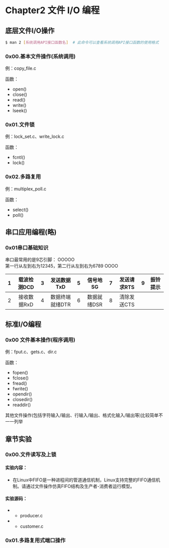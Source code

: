 # Chapter2 文件 I/O 编程



## 底层文件I/O操作

```bash
$ man 2 [系统调用API接口函数名]	# 此命令可以查看系统调用API接口函数的使用格式
```



### 0x00.基本文件操作(系统调用)

例：copy_file.c

函数：

- open() 
- close()
- read()
- write()
- lseek()



### 0x01.文件锁

例：lock_set.c、write_lock.c

函数：

- fcntl()
- lock()



### 0x02.多路复用

例：multiplex_poll.c

函数：

- select()
- poll()



## 串口应用编程(略)



### 0x01串口基础知识

串口最常用的是9芯引脚：                                               OOOOO                                 
第一行从左到右为12345，第二行从左到右为6789        OOOO                                                  

|  1   | 载波检测DCD |  3   |   发送数据TxD   |  5   |  信号地SG   |  7   | 发送请求RTS |  9   | 振铃提示 |
| :--: | :---------: | :--: | :-------------: | :--: | :---------: | :--: | :---------: | :--: | :------: |
|  2   | 接收数据RxD |  4   | 数据终端就绪DTR |  6   | 数据就绪DSR |  8   | 清除发送CTS |      |          |



## 标准I/O编程



### 0x00 文件基本操作(程序调用)

例：fput.c、gets.c、dir.c

函数：

- fopen()
- fclose()
- fread()
- fwrite()
- opendir()
- closedir()
- readdir()

其他文件操作(包括字符输入/输出、行输入/输出、格式化输入/输出等)比较简单不一一列举



## 章节实验



### 0x00.文件读写及上锁



#### 实验内容：

- 在Linux中FIFO是一种进程间的管道通信机制，Linux支持完整的FIFO通信机制。请通过文件操作仿真FIFO结构及生产者-消费者运行模型。



#### 实验源码：

- - producer.c

- - customer.c



### 0x01.多路复用式端口操作

